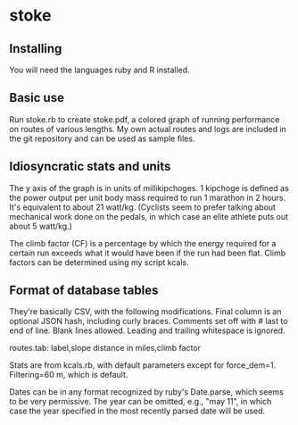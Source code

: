 stoke
=====

## Installing

You will need the languages ruby and R installed.

## Basic use

Run stoke.rb to create stoke.pdf, a colored graph of running performance on routes of various lengths.
My own actual routes and logs are included in the git repository and can be used as sample files.

## Idiosyncratic stats and units

The y axis of the graph is in units of millikipchoges.
1 kipchoge is defined as the power output per unit body mass required to run 1 marathon in 2 hours.
It's equivalent to about 21 watt/kg. (Cyclists seem to prefer talking about mechanical work done on
the pedals, in which case an elite athlete puts out about 5 watt/kg.)

The climb factor (CF) is a percentage by which the energy required for a certain run exceeds what it
would have been if the run had been flat. Climb factors can be determined using my script kcals.

## Format of database tables

They're basically CSV, with the following modifications. Final column is an optional JSON hash, including curly braces.
Comments set off with # last to end of line.
Blank lines allowed. Leading and trailing whitespace is ignored.

routes.tab: label,slope distance in miles,climb factor

Stats are from kcals.rb, with default parameters except for force_dem=1. Filtering=60 m, which is default.

Dates can be in any format recognized by ruby's Date.parse, which seems to be very permissive.
The year can be omitted, e.g., "may 11", in which case the year specified in the most recently
parsed date will be used.

